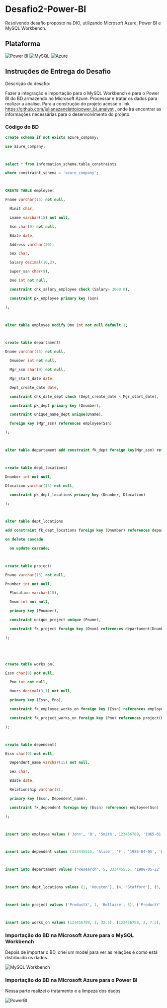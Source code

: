 # Desafio2-Power-BI
Resolvendo desafio proposto na DIO, utilizando Microsoft Azure, Power BI e MySQL Workbench.

## Plataforma
![Power BI](https://img.shields.io/badge/Power%20BI-000?style=for-the-badge&logo=power-bi)
![MySQL](https://img.shields.io/badge/MySQL-000?style=for-the-badge&logo=mysql)
![Azure](https://img.shields.io/badge/Azure-0089D6?style=for-the-badge&logo=microsoft-azure)


## Instruções de Entrega do Desafio

Descrição do desafio:

Fazer a integração e importação para o MySQL Workbench e para o Power BI do BD armazendo no Microsoft Azure. Processar e tratar os dados para realizar a analise.
Para a construção do projeto acesse o link https://github.com/julianazanelatto/power_bi_analyst , onde irá encontrar as informações necessárias para o desenvolvimento do projeto.


### Código do BD

```sql
create schema if not exists azure_company;

use azure_company;



select * from information_schema.table_constraints

where constraint_schema = 'azure_company';



CREATE TABLE employee(

Fname varchar(15) not null,

  Minit char,

  Lname varchar(15) not null,

  Ssn char(9) not null, 

  Bdate date,

  Address varchar(30),

  Sex char,

  Salary decimal(10,2),

  Super_ssn char(9),

  Dno int not null,

  constraint chk_salary_employee check (Salary> 2000.0),

  constraint pk_employee primary key (Ssn)

);



alter table employee modify Dno int not null default 1;



create table departament(

Dname varchar(15) not null,

  Dnumber int not null,

  Mgr_ssn char(9) not null,

  Mgr_start_date date, 

  Dept_create_date date,

  constraint chk_date_dept check (Dept_create_date < Mgr_start_date),

  constraint pk_dept primary key (Dnumber),

  constraint unique_name_dept unique(Dname),

  foreign key (Mgr_ssn) references employee(Ssn)

);



alter table departament add constraint fk_dept foreign key(Mgr_ssn) references employee(Ssn) on update cascade;



create table dept_locations(

Dnumber int not null,

Dlocation varchar(15) not null,

  constraint pk_dept_locations primary key (Dnumber, Dlocation)

);



alter table dept_locations 

add constraint fk_dept_locations foreign key (Dnumber) references departament(Dnumber)

on delete cascade

  on update cascade;



create table project(

Pname varchar(15) not null,

Pnumber int not null,

  Plocation varchar(15),

  Dnum int not null,

  primary key (Pnumber),

  constraint unique_project unique (Pname),

  constraint fk_project foreign key (Dnum) references departament(Dnumber)

);





create table works_on(

Essn char(9) not null,

  Pno int not null,

  Hours decimal(3,1) not null,

  primary key (Essn, Pno),

  constraint fk_employee_works_on foreign key (Essn) references employee(Ssn),

  constraint fk_project_works_on foreign key (Pno) references project(Pnumber)

);



create table dependent(

Essn char(9) not null,

  Dependent_name varchar(15) not null,

  Sex char,

  Bdate date,

  Relationship varchar(8),

  primary key (Essn, Dependent_name),

  constraint fk_dependent foreign key (Essn) references employee(Ssn)

);



insert into employee values ('John', 'B', 'Smith', 123456789, '1965-01-09', '731-Fondren-Houston-TX', 'M', 30000, 333445555, 5), ('Franklin', 'T', 'Wong', 333445555, '1955-12-08', '638-Voss-Houston-TX', 'M', 40000, 888665555, 5), ('Alicia', 'J', 'Zelaya', 999887777, '1968-01-19', '3321-Castle-Spring-TX', 'F', 25000, 987654321, 4), ('Jennifer', 'S', 'Wallace', 987654321, '1941-06-20', '291-Berry-Bellaire-TX', 'F', 43000, 888665555, 4), ('Ramesh', 'K', 'Narayan', 666884444, '1962-09-15', '975-Fire-Oak-Humble-TX', 'M', 38000, 333445555, 5), ('Joyce', 'A', 'English', 453453453, '1972-07-31', '5631-Rice-Houston-TX', 'F', 25000, 333445555, 5), ('Ahmad', 'V', 'Jabbar', 987987987, '1969-03-29', '980-Dallas-Houston-TX', 'M', 25000, 987654321, 4), ('James', 'E', 'Borg', 888665555, '1937-11-10', '450-Stone-Houston-TX', 'M', 55000, NULL, 1);



insert into dependent values (333445555, 'Alice', 'F', '1986-04-05', 'Daughter'), (333445555, 'Theodore', 'M', '1983-10-25', 'Son'), (333445555, 'Joy', 'F', '1958-05-03', 'Spouse'), (987654321, 'Abner', 'M', '1942-02-28', 'Spouse'), (123456789, 'Michael', 'M', '1988-01-04', 'Son'), (123456789, 'Alice', 'F', '1988-12-30', 'Daughter'), (123456789, 'Elizabeth', 'F', '1967-05-05', 'Spouse');



insert into departament values ('Research', 5, 333445555, '1988-05-22','1986-05-22'), ('Administration', 4, 987654321, '1995-01-01','1994-01-01'), ('Headquarters', 1, 888665555,'1981-06-19','1980-06-19');



insert into dept_locations values (1, 'Houston'), (4, 'Stafford'), (5, 'Bellaire'), (5, 'Sugarland'), (5, 'Houston');



insert into project values ('ProductX', 1, 'Bellaire', 5), ('ProductY', 2, 'Sugarland', 5), ('ProductZ', 3, 'Houston', 5), ('Computerization', 10, 'Stafford', 4), ('Reorganization', 20, 'Houston', 1), ('Newbenefits', 30, 'Stafford', 4);



insert into works_on values (123456789, 1, 32.5), (123456789, 2, 7.5), (666884444, 3, 40.0), (453453453, 1, 20.0), (453453453, 2, 20.0), (333445555, 2, 10.0), (333445555, 3, 10.0), (333445555, 10, 10.0), (333445555, 20, 10.0), (999887777, 30, 30.0), (999887777, 10, 10.0), (987987987, 10, 35.0), (987987987, 30, 5.0), (987654321, 30, 20.0), (987654321, 20, 15.0), (888665555, 20, 0.0);
```


### Importação do BD na Microsoft Azure para o MySQL Workbench

Depois de importar o BD, criei um model para ver as relações e como está distribuido os dados.


![MySQL Workbench](https://github.com/lucasfukuta/Desafio2-Power-BI/blob/main/MySQL%20trat.png)

### Importação do BD na Microsoft Azure para o Power BI

Nessa parte realizei o tratamento e a limpeza dos dados 


![PowerBI](https://github.com/lucasfukuta/Desafio2-Power-BI/blob/main/PowerBI%20trat.png)










